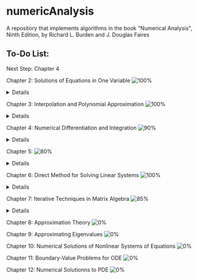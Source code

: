 # numericAnalysis
A repository that implements algorithms in the book "Numerical Analysis", Ninth Edition, by Richard L. Burden and J. Douglas Faires

## To-Do List:
Next Step: Chapter 4

Chapter 2: Solutions of Equations in One Variable ![100%](https://progress-bar.dev/100)
<details>
  <summary>Details</summary>
  
  - [x] Chapter 2.1 The Bisection Method
  - [x] Chapter 2.2 Fixed-Point Iteration
  - [x] Chapter 2.3 Newtons's Method and Its Extensions
  - [x] Chapter 2.4 Error Analysis for Iterative  Methods
    - [x] Modified Newton Method
  - [x] Chapter 2.5 Accelerating Convergence
    - [x] Aitken's $\Delta^2$ Method
  - [x] Chapter 2.6 Zeros of Polynomials and Muller's Method
    - [x] Horner's method incorperate with Newton's method to find the zeros of polynomial
</details>

Chapter 3: Interpolation and Polynomial Approximation ![100%](https://progress-bar.dev/100)
<details>
  <summary>Details</summary>
  
- [x] Chapter 3.1 Interpolation and the Lagrange Polynomial
- [x] Chapter 3.2 Data Approximation and Neville's Method
- [x] Chapter 3.3 Divided Differences
- [x] Chapter 3.4 Hermite Interpolation
- [x] Chapter 3.5 Cubic Spline Interpolation
</details>
      
Chapter 4: Numerical Differentiation and Integration ![90%](https://progress-bar.dev/90)
<details>
  <summary>Details</summary>
  
  - [x] Chapter 4.1 Numerical Differentiation
  - [x] Chapter 4.2 Richardson's Extrapolation
    - [x] Implement Richardson's Extrapolation algorithm for even order of $h$
  - [x] Chapter 4.3 Elements of Numerical Integration
    - [x] Newton-Cotes Formula 
  - [x] Chapter 4.4 Composite Numerical Integration
    - [x] Visualization
  - [x] Chapter 4.5 Romberg Integration
  - [x] Chapter 4.6 Adaptive Quadrature Methods
    - [x] Adaptive Trapezoidal rule
  - [x] Chapter 4.7 Gaussian Quadrature
    - [x] Gaussian-Legendre Quadrature
  - [ ] Chapter 4.8 Multiple Integrals
  - [ ] Chapter 4.9 Improper Integrals
</details>

Chapter 5: ![80%](https://progress-bar.dev/80)
<details>
  <summary>Details</summary>
  
  - [x] Chapter 5.2 Euler's Method
  - [x] Chapter 5.3 Higher-Order Taylor Methods
    - [x] Taylor's method 
  - [x] Chapter 5.4 Runge-Kutta Methods
    - [x] More in detail about _Runge-Kutta Methods_
  - [x] Chapter 5.5 Error Control and the Runge-Kutta-Fehlberg Method
    - [x] Implement Generalized Runge-Kutta Embedded 
  - [x] Chapter 5.6 Multistep Method
    - [x] Generalized Adams-Bashforth Algorithm
    - [x] Milne-Simpson Predictor-Corrector 
    - [x] Generalized Predictor-Corrector Using Newton-Cotes Formulae
  - [x] Chapter 5.7 Variable Step-Size Multistep Method
    - [x] Generalized Variable Step-Size MultiStep Method
  - [ ] Chapter 5.8 Extrapolation
  - [ ] Chapter 5.9 Higher-Order Equations and Systems of Differential Equations
  - [ ] Chapter 5.11 Stiff Differential Equations
</details>

Chapter 6: Direct Method for Solving Linear Systems ![100%](https://progress-bar.dev/100)
<details>
  <summary>Details</summary>

  - [x] Chapter 6.1 Linear Systems of Equations
  - [x] Chapter 6.3 Linear Algebra and Matrix Inversion
    - [x] Algorithm to find the inverse of the matrix
  - [x] Chapter 6.4 The Determinant of a Matrix 
    - [x] Compute determinant using Gaussian Elimination
  - [x] Chapter 6.5 Matrix Factorization
    - [x] _PLU_ Decomposition
  - [x] Chapter 6.6 Special Types of Matrices
  - [x] _PLDL'_ Decomposition (Refer to the book _Matrix Computation_) 
  - [x] Remaining algorithm that solves tridiagonal linear system
</details>

Chapter 7: Iterative Techniques in Matrix Algebra ![85%](https://progress-bar.dev/85)
<details>
  <summary>Details</summary>
  
  - [x] Chapter 7.3 The Jacobi and Gauss-Siedel Iterative Techniques
  - [x] Chapter 7.4 Relaxation Techniques for Solving Linear Systems 
  - [x] Chapter 7.5 Error Bounds and Iterative Refinement
  - [ ] Chaoter 7.6 The Conjugate Gradient Method
</details>

Chapter 8: Approximation Theory ![0%](https://progress-bar.dev/0)

Chapter 9: Approximating Eigenvalues ![0%](https://progress-bar.dev/0)

Chapter 10: Numerical Solutions of Nonlinear Systems of Equations ![0%](https://progress-bar.dev/0)

Chapter 11: Boundary-Value Problems for ODE ![0%](https://progress-bar.dev/0)

Chapter 12: Numerical Solutionns to PDE ![0%](https://progress-bar.dev/0)
